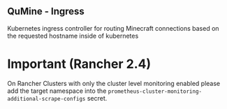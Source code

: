 QuMine - Ingress
---

Kubernetes ingress controller for routing Minecraft connections based on the requested hostname inside of kubernetes

# Important (Rancher 2.4)

On Rancher Clusters with only the cluster level monitoring enabled please add the target namespace into the ```prometheus-cluster-monitoring-additional-scrape-configs``` secret.